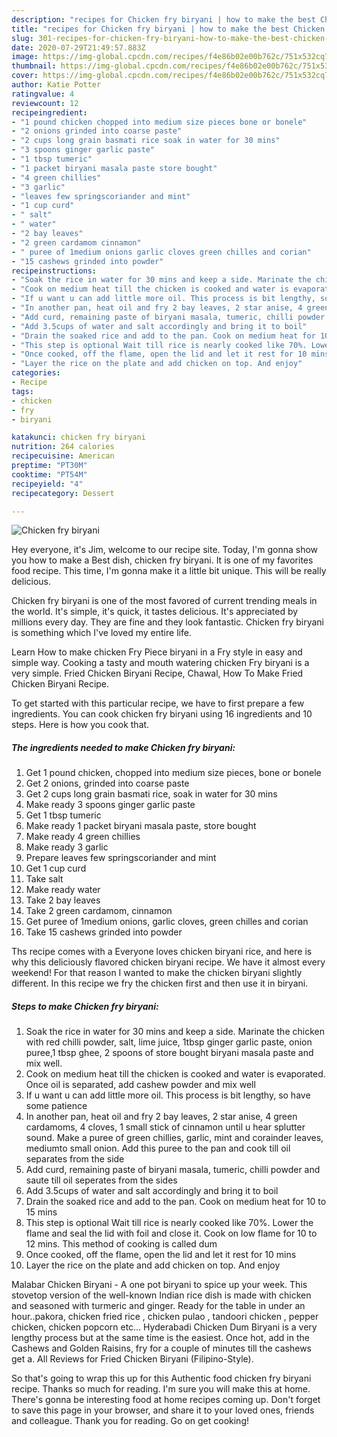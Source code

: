 ```yaml
---
description: "recipes for Chicken fry biryani | how to make the best Chicken fry biryani"
title: "recipes for Chicken fry biryani | how to make the best Chicken fry biryani"
slug: 301-recipes-for-chicken-fry-biryani-how-to-make-the-best-chicken-fry-biryani
date: 2020-07-29T21:49:57.883Z
image: https://img-global.cpcdn.com/recipes/f4e86b02e00b762c/751x532cq70/chicken-fry-biryani-recipe-main-photo.jpg
thumbnail: https://img-global.cpcdn.com/recipes/f4e86b02e00b762c/751x532cq70/chicken-fry-biryani-recipe-main-photo.jpg
cover: https://img-global.cpcdn.com/recipes/f4e86b02e00b762c/751x532cq70/chicken-fry-biryani-recipe-main-photo.jpg
author: Katie Potter
ratingvalue: 4
reviewcount: 12
recipeingredient:
- "1 pound chicken chopped into medium size pieces bone or bonele"
- "2 onions grinded into coarse paste"
- "2 cups long grain basmati rice soak in water for 30 mins"
- "3 spoons ginger garlic paste"
- "1 tbsp tumeric"
- "1 packet biryani masala paste store bought"
- "4 green chillies"
- "3 garlic"
- "leaves few springscoriander and mint"
- "1 cup curd"
- " salt"
- " water"
- "2 bay leaves"
- "2 green cardamom cinnamon"
- " puree of 1medium onions garlic cloves green chilles and corian"
- "15 cashews grinded into powder"
recipeinstructions:
- "Soak the rice in water for 30 mins and keep a side. Marinate the chicken with red chilli powder, salt, lime juice, 1tbsp ginger garlic paste, onion puree,1 tbsp ghee, 2 spoons of store bought biryani masala paste and mix well."
- "Cook on medium heat till the chicken is cooked and water is evaporated. Once oil is separated, add cashew powder and mix well"
- "If u want u can add little more oil. This process is bit lengthy, so have some patience"
- "In another pan, heat oil and fry 2 bay leaves, 2 star anise, 4 green cardamoms, 4 cloves, 1 small stick of cinnamon until u hear splutter sound. Make a puree of green chillies, garlic, mint and corainder leaves, mediumto small onion. Add this puree to the pan and cook till oil separates from the side"
- "Add curd, remaining paste of biryani masala, tumeric, chilli powder and saute till oil seperates from the sides"
- "Add 3.5cups of water and salt accordingly and bring it to boil"
- "Drain the soaked rice and add to the pan. Cook on medium heat for 10 to 15 mins"
- "This step is optional Wait till rice is nearly cooked like 70%. Lower the flame and seal the lid with foil and close it. Cook on low flame for 10 to 12 mins. This method of cooking is called dum"
- "Once cooked, off the flame, open the lid and let it rest for 10 mins"
- "Layer the rice on the plate and add chicken on top. And enjoy"
categories:
- Recipe
tags:
- chicken
- fry
- biryani

katakunci: chicken fry biryani 
nutrition: 264 calories
recipecuisine: American
preptime: "PT30M"
cooktime: "PT54M"
recipeyield: "4"
recipecategory: Dessert

---
```



![Chicken fry biryani](https://img-global.cpcdn.com/recipes/f4e86b02e00b762c/751x532cq70/chicken-fry-biryani-recipe-main-photo.jpg)

Hey everyone, it's Jim, welcome to our recipe site. Today, I'm gonna show you how to make a Best dish, chicken fry biryani. It is one of my favorites food recipe. This time, I'm gonna make it a little bit unique. This will be really delicious.

Chicken fry biryani is one of the most favored of current trending meals in the world. It's simple, it's quick, it tastes delicious. It's appreciated by millions every day. They are fine and they look fantastic. Chicken fry biryani is something which I've loved my entire life.

Learn How to make chicken Fry Piece biryani in a Fry style in easy and simple way. Cooking a tasty and mouth watering chicken Fry biryani is a very simple. Fried Chicken Biryani Recipe, Chawal, How To Make Fried Chicken Biryani Recipe.


To get started with this particular recipe, we have to first prepare a few ingredients. You can cook chicken fry biryani using 16 ingredients and 10 steps. Here is how you cook that.

<!--inarticleads1-->

##### The ingredients needed to make Chicken fry biryani:

1. Get 1 pound chicken, chopped into medium size pieces, bone or bonele
1. Get 2 onions, grinded into coarse paste
1. Get 2 cups long grain basmati rice, soak in water for 30 mins
1. Make ready 3 spoons ginger garlic paste
1. Get 1 tbsp tumeric
1. Make ready 1 packet biryani masala paste, store bought
1. Make ready 4 green chillies
1. Make ready 3 garlic
1. Prepare leaves few springscoriander and mint
1. Get 1 cup curd
1. Take  salt
1. Make ready  water
1. Take 2 bay leaves
1. Take 2 green cardamom, cinnamon
1. Get  puree of 1medium onions, garlic cloves, green chilles and corian
1. Take 15 cashews grinded into powder


Ths recipe comes with a Everyone loves chicken biryani rice, and here is why this deliciously flavored chicken biryani recipe. We have it almost every weekend! For that reason I wanted to make the chicken biryani slightly different. In this recipe we fry the chicken first and then use it in biryani. 

<!--inarticleads2-->

##### Steps to make Chicken fry biryani:

1. Soak the rice in water for 30 mins and keep a side. Marinate the chicken with red chilli powder, salt, lime juice, 1tbsp ginger garlic paste, onion puree,1 tbsp ghee, 2 spoons of store bought biryani masala paste and mix well.
1. Cook on medium heat till the chicken is cooked and water is evaporated. Once oil is separated, add cashew powder and mix well
1. If u want u can add little more oil. This process is bit lengthy, so have some patience
1. In another pan, heat oil and fry 2 bay leaves, 2 star anise, 4 green cardamoms, 4 cloves, 1 small stick of cinnamon until u hear splutter sound. Make a puree of green chillies, garlic, mint and corainder leaves, mediumto small onion. Add this puree to the pan and cook till oil separates from the side
1. Add curd, remaining paste of biryani masala, tumeric, chilli powder and saute till oil seperates from the sides
1. Add 3.5cups of water and salt accordingly and bring it to boil
1. Drain the soaked rice and add to the pan. Cook on medium heat for 10 to 15 mins
1. This step is optional Wait till rice is nearly cooked like 70%. Lower the flame and seal the lid with foil and close it. Cook on low flame for 10 to 12 mins. This method of cooking is called dum
1. Once cooked, off the flame, open the lid and let it rest for 10 mins
1. Layer the rice on the plate and add chicken on top. And enjoy


Malabar Chicken Biryani - A one pot biryani to spice up your week. This stovetop version of the well-known Indian rice dish is made with chicken and seasoned with turmeric and ginger. Ready for the table in under an hour..pakora, chicken fried rice , chicken pulao , tandoori chicken , pepper chicken, chicken popcorn etc… Hyderabadi Chicken Dum Biryani is a very lengthy process but at the same time is the easiest. Once hot, add in the Cashews and Golden Raisins, fry for a couple of minutes till the cashews get a. All Reviews for Fried Chicken Biryani (Filipino-Style). 

So that's going to wrap this up for this Authentic food chicken fry biryani recipe. Thanks so much for reading. I'm sure you will make this at home. There's gonna be interesting food at home recipes coming up. Don't forget to save this page in your browser, and share it to your loved ones, friends and colleague. Thank you for reading. Go on get cooking!
